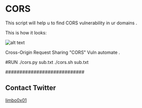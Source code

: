 # CORS

This script will help u to find CORS vulnerability in ur domains . 

This is how it looks:

![alt text](https://github.com/0xL1mb0/CORS-vulnerability-finder/blob/master/cors.png "Pic 1")

Cross-Origin Request Sharing "CORS" Vuln automate .

#RUN
./cors.py sub.txt
./cors.sh sub.txt

############################
## Contact    Twitter     ##
[limbo0x01](https://twitter.com/limbo0x01)
